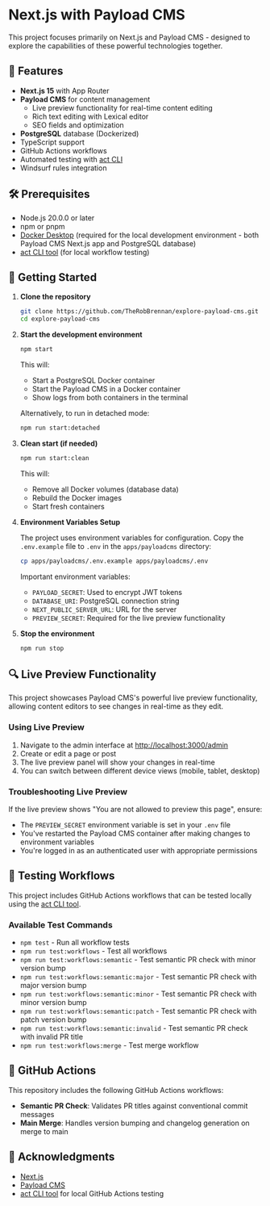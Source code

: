 # Next.js with Payload CMS

This project focuses primarily on Next.js and Payload CMS - designed to explore the capabilities of these powerful technologies together.

## 🚀 Features

- **Next.js 15** with App Router
- **Payload CMS** for content management
  - Live preview functionality for real-time content editing
  - Rich text editing with Lexical editor
  - SEO fields and optimization
- **PostgreSQL** database (Dockerized)
- TypeScript support
- GitHub Actions workflows
- Automated testing with [act CLI](https://github.com/nektos/act)
- Windsurf rules integration

## 🛠️ Prerequisites

- Node.js 20.0.0 or later
- npm or pnpm
- [Docker Desktop](https://www.docker.com/products/docker-desktop/) (required for the local development environment - both Payload CMS Next.js app and PostgreSQL database)
- [act CLI tool](https://github.com/nektos/act) (for local workflow testing)

## 🚦 Getting Started

1. **Clone the repository**

   ```bash
   git clone https://github.com/TheRobBrennan/explore-payload-cms.git
   cd explore-payload-cms
   ```

2. **Start the development environment**

   ```bash
   npm start
   ```

   This will:
   - Start a PostgreSQL Docker container
   - Start the Payload CMS in a Docker container
   - Show logs from both containers in the terminal

   Alternatively, to run in detached mode:

   ```bash
   npm run start:detached
   ```

3. **Clean start (if needed)**

   ```bash
   npm run start:clean
   ```

   This will:
   - Remove all Docker volumes (database data)
   - Rebuild the Docker images
   - Start fresh containers

4. **Environment Variables Setup**

   The project uses environment variables for configuration. Copy the `.env.example` file to `.env` in the `apps/payloadcms` directory:

   ```bash
   cp apps/payloadcms/.env.example apps/payloadcms/.env
   ```

   Important environment variables:
   - `PAYLOAD_SECRET`: Used to encrypt JWT tokens
   - `DATABASE_URI`: PostgreSQL connection string
   - `NEXT_PUBLIC_SERVER_URL`: URL for the server
   - `PREVIEW_SECRET`: Required for the live preview functionality

5. **Stop the environment**

   ```bash
   npm run stop
   ```

## 🔍 Live Preview Functionality

This project showcases Payload CMS's powerful live preview functionality, allowing content editors to see changes in real-time as they edit.

### Using Live Preview

1. Navigate to the admin interface at [http://localhost:3000/admin](http://localhost:3000/admin)
2. Create or edit a page or post
3. The live preview panel will show your changes in real-time
4. You can switch between different device views (mobile, tablet, desktop)

### Troubleshooting Live Preview

If the live preview shows "You are not allowed to preview this page", ensure:

- The `PREVIEW_SECRET` environment variable is set in your `.env` file
- You've restarted the Payload CMS container after making changes to environment variables
- You're logged in as an authenticated user with appropriate permissions

## 🧪 Testing Workflows

This project includes GitHub Actions workflows that can be tested locally using the [act CLI tool](https://github.com/nektos/act).

### Available Test Commands

- `npm test` - Run all workflow tests
- `npm run test:workflows` - Test all workflows
- `npm run test:workflows:semantic` - Test semantic PR check with minor version bump
- `npm run test:workflows:semantic:major` - Test semantic PR check with major version bump
- `npm run test:workflows:semantic:minor` - Test semantic PR check with minor version bump
- `npm run test:workflows:semantic:patch` - Test semantic PR check with patch version bump
- `npm run test:workflows:semantic:invalid` - Test semantic PR check with invalid PR title
- `npm run test:workflows:merge` - Test merge workflow

## 🤖 GitHub Actions

This repository includes the following GitHub Actions workflows:

- **Semantic PR Check**: Validates PR titles against conventional commit messages
- **Main Merge**: Handles version bumping and changelog generation on merge to main

## 🙏 Acknowledgments

- [Next.js](https://nextjs.org/)
- [Payload CMS](https://payloadcms.com/)
- [act CLI tool](https://github.com/nektos/act) for local GitHub Actions testing
